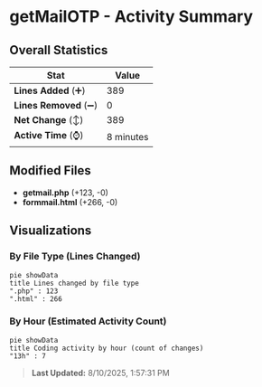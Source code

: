 # getMailOTP - Activity Summary 

## Overall Statistics

| Stat                   | Value                                                             |
| ---------------------- | ----------------------------------------------------------------- |
| **Lines Added** (➕)   | 389                                          |
| **Lines Removed** (➖) | 0                                        |
| **Net Change** (↕)    | 389                |
| **Active Time** (⌚)   | 8 minutes |


## Modified Files
- **getmail.php** (+123, -0)
- **formmail.html** (+266, -0)

## Visualizations

### By File Type (Lines Changed)

```mermaid
pie showData
title Lines changed by file type
".php" : 123
".html" : 266
```

### By Hour (Estimated Activity Count)

```mermaid
pie showData
title Coding activity by hour (count of changes)
"13h" : 7
```


> **Last Updated:** 8/10/2025, 1:57:31 PM